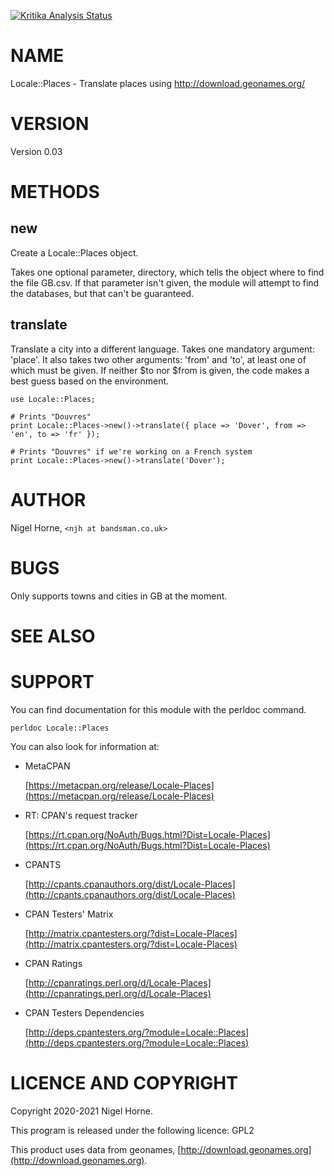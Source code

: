[![Kritika Analysis Status](https://kritika.io/users/nigelhorne/repos/4663014674766170/heads/master/status.svg)](https://kritika.io/users/nigelhorne/repos/4663014674766170/heads/master/)

# NAME

Locale::Places - Translate places using http://download.geonames.org/

# VERSION

Version 0.03

# METHODS

## new

Create a Locale::Places object.

Takes one optional parameter, directory,
which tells the object where to find the file GB.csv.
If that parameter isn't given,
the module will attempt to find the databases,
but that can't be guaranteed.

## translate

Translate a city into a different language.
Takes one mandatory argument: 'place'.
It also takes two other arguments:
'from' and 'to',
at least one of which must be given.
If neither $to nor $from is given,
the code makes a best guess based on the environment.

    use Locale::Places;

    # Prints "Douvres"
    print Locale::Places->new()->translate({ place => 'Dover', from => 'en', to => 'fr' });

    # Prints "Douvres" if we're working on a French system
    print Locale::Places->new()->translate('Dover');

# AUTHOR

Nigel Horne, `<njh at bandsman.co.uk>`

# BUGS

Only supports towns and cities in GB at the moment.

# SEE ALSO

# SUPPORT

You can find documentation for this module with the perldoc command.

    perldoc Locale::Places

You can also look for information at:

- MetaCPAN

    [https://metacpan.org/release/Locale-Places](https://metacpan.org/release/Locale-Places)

- RT: CPAN's request tracker

    [https://rt.cpan.org/NoAuth/Bugs.html?Dist=Locale-Places](https://rt.cpan.org/NoAuth/Bugs.html?Dist=Locale-Places)

- CPANTS

    [http://cpants.cpanauthors.org/dist/Locale-Places](http://cpants.cpanauthors.org/dist/Locale-Places)

- CPAN Testers' Matrix

    [http://matrix.cpantesters.org/?dist=Locale-Places](http://matrix.cpantesters.org/?dist=Locale-Places)

- CPAN Ratings

    [http://cpanratings.perl.org/d/Locale-Places](http://cpanratings.perl.org/d/Locale-Places)

- CPAN Testers Dependencies

    [http://deps.cpantesters.org/?module=Locale::Places](http://deps.cpantesters.org/?module=Locale::Places)

# LICENCE AND COPYRIGHT

Copyright 2020-2021 Nigel Horne.

This program is released under the following licence: GPL2

This product uses data from geonames, [http://download.geonames.org](http://download.geonames.org).
